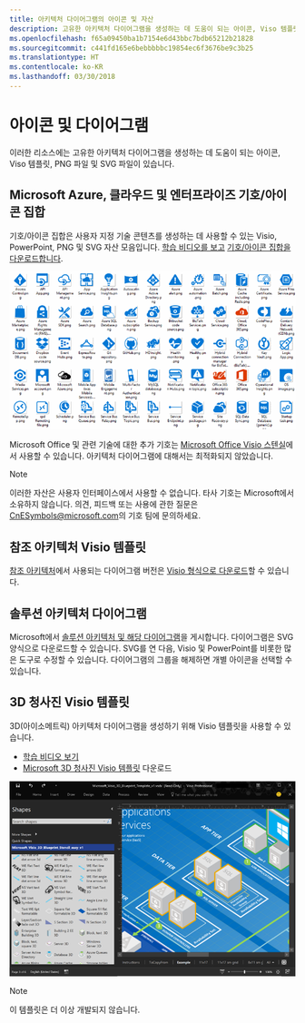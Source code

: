 ```yaml
---
title: 아키텍처 다이어그램의 아이콘 및 자산
description: 고유한 아키텍처 다이어그램을 생성하는 데 도움이 되는 아이콘, Viso 템플릿, PNG 파일 및 SVG 파일
ms.openlocfilehash: f65a09450ba1b7154e6d43bbc7bdb65212b21828
ms.sourcegitcommit: c441fd165e6bebbbbbc19854ec6f3676be9c3b25
ms.translationtype: HT
ms.contentlocale: ko-KR
ms.lasthandoff: 03/30/2018
---
```

# <a name="icons-and-diagrams"></a>아이콘 및 다이어그램

이러한 리소스에는 고유한 아키텍처 다이어그램을 생성하는 데 도움이 되는 아이콘, Viso 템플릿, PNG 파일 및 SVG 파일이 있습니다.

## <a name="microsoft-azure-cloud-and-enterprise-symbolicon-set"></a>Microsoft Azure, 클라우드 및 엔터프라이즈 기호/아이콘 집합

기호/아이콘 집합은 사용자 지정 기술 콘텐츠를 생성하는 데 사용할 수 있는 Visio, PowerPoint, PNG 및 SVG 자산 모음입니다.
[학습 비디오를 보고](http://aka.ms/CnESymbolsVideo) [기호/아이콘 집합을 다운로드합니다](http://aka.ms/CnESymbols). 

![클라우드 및 엔터프라이즈 기호/아이콘 집합](./_images/CnESymbols.png)

Microsoft Office 및 관련 기술에 대한 추가 기호는 [Microsoft Office Visio 스텐실](http://www.microsoft.com/download/details.aspx?id=35772)에서 사용할 수 있습니다. 아키텍처 다이어그램에 대해서는 최적화되지 않았습니다.   

> [!NOTE]
> 이러한 자산은 사용자 인터페이스에서 사용할 수 없습니다. 타사 기호는 Microsoft에서 소유하지 않습니다.
> 의견, 피드백 또는 사용에 관한 질문은 [CnESymbols@microsoft.com](mailto:CnESymbols@microsoft.com)의 기호 팀에 문의하세요.

## <a name="reference-architectures-visio-template"></a>참조 아키텍처 Visio 템플릿 

[참조 아키텍처](../reference-architectures/index.md)에서 사용되는 다이어그램 버전은 [Visio 형식으로 다운로드](https://aka.ms/arch-diagrams)할 수 있습니다.

## <a name="solution-architecture-diagrams"></a>솔루션 아키텍처 다이어그램

Microsoft에서 [솔루션 아키텍처 및 해당 다이어그램](https://azure.microsoft.com/solutions/architecture/)을 게시합니다. 다이어그램은 SVG 양식으로 다운로드할 수 있습니다. SVG를 연 다음, Visio 및 PowerPoint를 비롯한 많은 도구로 수정할 수 있습니다. 다이어그램의 그룹을 해제하면 개별 아이콘을 선택할 수 있습니다.   

## <a name="3d-blueprint-visio-template"></a>3D 청사진 Visio 템플릿

3D(아이소메트릭) 아키텍처 다이어그램을 생성하기 위해 Visio 템플릿을 사용할 수 있습니다.

- [학습 비디오 보기](http://aka.ms/3dBlueprintTemplateVideo) 
- [Microsoft 3D 청사진 Visio 템플릿](http://aka.ms/3DBlueprintTemplate) 다운로드

![Microsoft 3D 청사진 Visio 템플릿](./_images/3DBlueprintVisioTemplate.png)

> [!NOTE]
> 이 템플릿은 더 이상 개발되지 않습니다.
